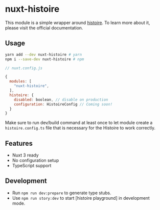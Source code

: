 # nuxt-histoire

This module is a simple wrapper around [histoire](https://histoire.dev). To learn more about it, please visit the official documentation.

## Usage

```sh
yarn add --dev nuxt-histoire # yarn
npm i --save-dev nuxt-histoire # npm
```

```javascript
// nuxt.config.js

{
  modules: [
    "nuxt-histoire",
  ],
  histoire: {
    disabled: boolean, // disable on production
    configuration: HistoireConfig // Coming soon!
  }
}
```

Make sure to run dev/build command at least once to let module create a `histoire.config.ts` file that is necessary for the Histoire to work correctly.

## Features

- Nuxt 3 ready
- No configuration setup
- TypeScript support

## Development

- Run `npm run dev:prepare` to generate type stubs.
- Use `npm run story:dev` to start [histoire playground] in development mode.
